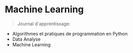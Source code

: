 # Machine Learning
> Journal d'apprentissage:
*  Algorithmes et pratiques de programmation en Python
*  Data Analyse
*  Machine Learning

